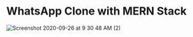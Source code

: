 # WhatsApp Clone with MERN Stack



![Screenshot 2020-09-26 at 9 30 48 AM (2)](https://user-images.githubusercontent.com/71149670/94329761-755a6300-ffdb-11ea-84b4-44b219ed5383.png)
